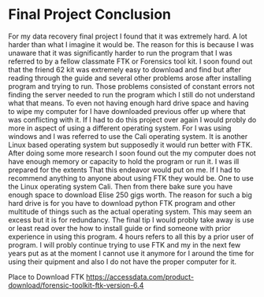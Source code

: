 
# Final Project Conclusion
For my data recovery final project I found that it was extremely hard. A lot harder than what I imagine it would be. The reason for this is because I was unaware that it was significantly harder to run the program that I was referred to by a fellow classmate FTK or Forensics tool kit. I soon found out that the friend 62 kit was extremely easy to download and find but after reading through the guide and several other problems arose after installing program and trying to run. 
Those problems consisted of constant errors not finding the server needed to run the program which I still do not understand what that means. To even not having enough hard drive space and having to wipe my computer for I have downloaded previous offer up where that was conflicting with it. If I had to do this project over again I would probly do more in aspect of using a different operating system. For I was using windows and I was referred to use the Cali operating system. It is another Linux based operating system but supposedly it would run better with FTK. After doing some more research I soon found out the my computer does not have enough memory or capacity to hold the program or run it. I was ill prepared for the extents That this endeavor would put on me.
 If I had to recommend anything to anyone about using FTK they would be. One to use the Linux operating system Cali. Then from there bake sure you have enough space to download Elise 250 gigs worth. The reason for such a big hard drive is for you have to download python FTK program and other multitude of things such as the actual operating system. This may seem an excess but it is for redundancy. The final tip I would probly take away is use or least read over the how to install guide or find someone with prior experience in using this program. 4 hours refers to all this by a prior user of program. I will probly continue trying to use FTK and my in the next few years put as at the moment I cannot use it anymore for I around the time for using their quipment and also I do not have the proper computer for it.    

Place to Download FTK https://accessdata.com/product-download/forensic-toolkit-ftk-version-6.4
